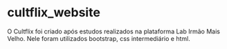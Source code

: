 # cultflix_website

O Cultflix foi criado após estudos realizados na plataforma Lab Irmão Mais Velho. Nele foram utilizados bootstrap, css intermediário e html.
